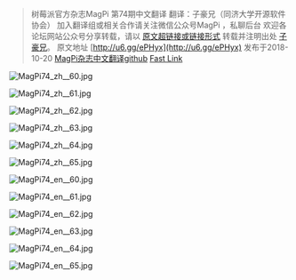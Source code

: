 >树莓派官方杂志MagPi 第74期中文翻译
翻译：子豪兄（同济大学开源软件协会）
加入翻译组或相关合作请关注微信公众号MagPi ，私聊后台
欢迎各论坛网站公众号分享转载，请以 [原文超链接或链接形式](https://github.com/TommyZihao/MagPi_Chinese) 转载并注明出处 [子豪兄](https://github.com/TommyZihao)。
原文地址 [http://u6.gg/ePHyx](http://u6.gg/ePHyx) 发布于2018-10-20
[MagPi杂志中文翻译github](https://github.com/TommyZihao/MagPi_Chinese)
[Fast Link](https://www.jianshu.com/p/5336ceba894b)

![MagPi74_zh__60.jpg](https://upload-images.jianshu.io/upload_images/13714448-439d4d3c8434098c.jpg?imageMogr2/auto-orient/strip%7CimageView2/2/w/1240)

![MagPi74_zh__61.jpg](https://upload-images.jianshu.io/upload_images/13714448-f3ff731dfb8eee02.jpg?imageMogr2/auto-orient/strip%7CimageView2/2/w/1240)

![MagPi74_zh__62.jpg](https://upload-images.jianshu.io/upload_images/13714448-2bc0ff7165513b2f.jpg?imageMogr2/auto-orient/strip%7CimageView2/2/w/1240)

![MagPi74_zh__63.jpg](https://upload-images.jianshu.io/upload_images/13714448-96d956c5c9cbdf01.jpg?imageMogr2/auto-orient/strip%7CimageView2/2/w/1240)

![MagPi74_zh__64.jpg](https://upload-images.jianshu.io/upload_images/13714448-15c394e7a9bb02b4.jpg?imageMogr2/auto-orient/strip%7CimageView2/2/w/1240)

![MagPi74_zh__65.jpg](https://upload-images.jianshu.io/upload_images/13714448-e44aa330efe4184d.jpg?imageMogr2/auto-orient/strip%7CimageView2/2/w/1240)

![MagPi74_en__60.jpg](https://upload-images.jianshu.io/upload_images/13714448-9f95d4a3747a2177.jpg?imageMogr2/auto-orient/strip%7CimageView2/2/w/1240)

![MagPi74_en__61.jpg](https://upload-images.jianshu.io/upload_images/13714448-ebd23fc4a65fe809.jpg?imageMogr2/auto-orient/strip%7CimageView2/2/w/1240)

![MagPi74_en__62.jpg](https://upload-images.jianshu.io/upload_images/13714448-797e0abeac60fc2d.jpg?imageMogr2/auto-orient/strip%7CimageView2/2/w/1240)

![MagPi74_en__63.jpg](https://upload-images.jianshu.io/upload_images/13714448-e6c4e20e1ac4b34b.jpg?imageMogr2/auto-orient/strip%7CimageView2/2/w/1240)

![MagPi74_en__64.jpg](https://upload-images.jianshu.io/upload_images/13714448-5bbfa5b8964eb34e.jpg?imageMogr2/auto-orient/strip%7CimageView2/2/w/1240)

![MagPi74_en__65.jpg](https://upload-images.jianshu.io/upload_images/13714448-1650915a262faeeb.jpg?imageMogr2/auto-orient/strip%7CimageView2/2/w/1240)


